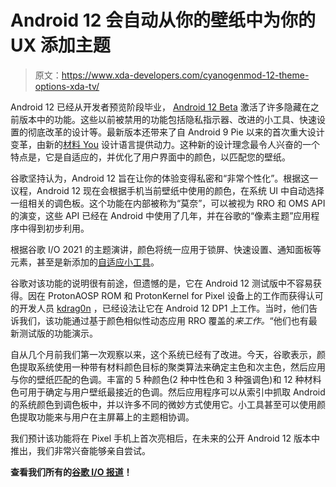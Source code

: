 # Android 12 会自动从你的壁纸中为你的 UX 添加主题

> 原文：<https://www.xda-developers.com/cyanogenmod-12-theme-options-xda-tv/>

Android 12 已经从开发者预览阶段毕业， [Android 12 Beta](https://www.xda-developers.com/android-12-beta-1-google-io-2021/) 激活了许多隐藏在之前版本中的功能。这些以前被禁用的功能包括隐私指示器、改进的小工具、快速设置的彻底改革的设计等。最新版本还带来了自 Android 9 Pie 以来的首次重大设计变革，由新的[材料 You](https://www.xda-developers.com/material-you/) 设计语言提供动力。这种新的设计理念最令人兴奋的一个特点是，它是自适应的，并优化了用户界面中的颜色，以匹配您的壁纸。

谷歌坚持认为，Android 12 旨在让你的体验变得私密和“非常个性化”。根据这一议程，Android 12 现在会根据手机当前壁纸中使用的颜色，在系统 UI 中自动选择一组相关的调色板。这个功能在内部被称为“莫奈”，可以被视为 RRO 和 OMS API 的演变，这些 API 已经在 Android 中使用了几年，并在谷歌的“像素主题”应用程序中得到初步利用。

根据谷歌 I/O 2021 的主题演讲，颜色将统一应用于锁屏、快速设置、通知面板等元素，甚至是新添加的[自适应小工具](https://www.xda-developers.com/google-android-12-widgets-overhaul/)。

谷歌对该功能的说明很有前途，但遗憾的是，它在 Android 12 测试版中不容易获得。因在 ProtonAOSP ROM 和 ProtonKernel for Pixel 设备上的工作而获得认可的开发人员 [kdrag0n](https://forum.xda-developers.com/m/kdrag0n.7291478/) ，已经设法让它在 Android 12 DP1 上工作。当时，他们告诉我们，该功能通过基于颜色相似性动态应用 RRO 覆盖的*来工作。*“他们也有最新测试版的功能演示。

自从几个月前我们第一次观察以来，这个系统已经有了改进。今天，谷歌表示，颜色提取系统使用一种带有材料颜色目标的聚类算法来确定主色和次主色，然后应用与你的壁纸匹配的色调。丰富的 5 种颜色(2 种中性色和 3 种强调色)和 12 种材料色可用于确定与用户壁纸最接近的色调。然后应用程序可以从索引中抓取 Android 的系统颜色到调色板中，并以许多不同的微妙方式使用它。小工具甚至可以使用颜色提取功能来与用户在主屏幕上的主题相协调。

我们预计该功能将在 Pixel 手机上首次亮相后，在未来的公开 Android 12 版本中推出，我们非常兴奋能够亲自尝试。

**查看我们所有的[谷歌 I/O 报道](https://www.xda-developers.com/tag/google-io-2021/)！**